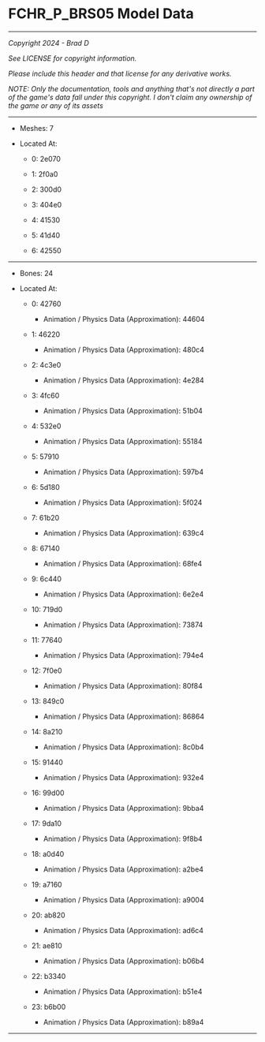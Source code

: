 # FCHR_P_BRS05 Model Data

---

*Copyright 2024 - Brad D*

*See LICENSE for copyright information.*

*Please include this header and that license for any derivative works.*

*NOTE: Only the documentation, tools and anything that's not directly a part of the game's data fall under this copyright. I don't claim any ownership of the game or any of its assets*

---

* Meshes: 7

* Located At:
  
  * 0: 2e070
  
  * 1: 2f0a0
  
  * 2: 300d0
  
  * 3: 404e0
  
  * 4: 41530
  
  * 5: 41d40
  
  * 6: 42550

---

* Bones: 24

* Located At:
  
  * 0: 42760
    
    * Animation / Physics Data (Approximation): 44604
  
  * 1: 46220
    
    * Animation / Physics Data (Approximation): 480c4
  
  * 2: 4c3e0
    
    * Animation / Physics Data (Approximation): 4e284
  
  * 3: 4fc60
    
    * Animation / Physics Data (Approximation): 51b04
  
  * 4: 532e0
    
    * Animation / Physics Data (Approximation): 55184
  
  * 5: 57910
    
    * Animation / Physics Data (Approximation): 597b4
  
  * 6: 5d180
    
    * Animation / Physics Data (Approximation): 5f024
  
  * 7: 61b20
    
    * Animation / Physics Data (Approximation): 639c4
  
  * 8: 67140
    
    * Animation / Physics Data (Approximation): 68fe4
  
  * 9: 6c440
    
    * Animation / Physics Data (Approximation): 6e2e4
  
  * 10: 719d0
    
    * Animation / Physics Data (Approximation): 73874
  
  * 11: 77640
    
    * Animation / Physics Data (Approximation): 794e4
  
  * 12: 7f0e0
    
    * Animation / Physics Data (Approximation): 80f84
  
  * 13: 849c0
    
    * Animation / Physics Data (Approximation): 86864
  
  * 14: 8a210
    
    * Animation / Physics Data (Approximation): 8c0b4
  
  * 15: 91440
    
    * Animation / Physics Data (Approximation): 932e4
  
  * 16: 99d00
    
    * Animation / Physics Data (Approximation): 9bba4
  
  * 17: 9da10
    
    * Animation / Physics Data (Approximation): 9f8b4
  
  * 18: a0d40
    
    * Animation / Physics Data (Approximation): a2be4
  
  * 19: a7160
    
    * Animation / Physics Data (Approximation): a9004
  
  * 20: ab820
    
    * Animation / Physics Data (Approximation): ad6c4
  
  * 21: ae810
    
    * Animation / Physics Data (Approximation): b06b4
  
  * 22: b3340
    
    * Animation / Physics Data (Approximation): b51e4
  
  * 23: b6b00
    
    * Animation / Physics Data (Approximation): b89a4

---
